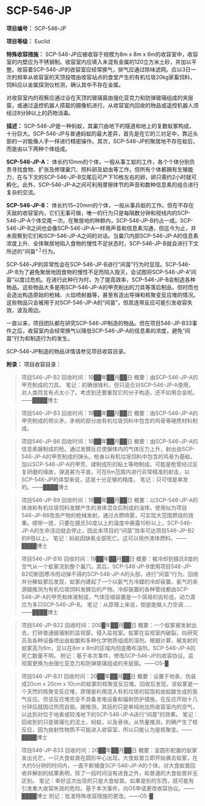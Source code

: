 # SCP-546-JP
**项目编号：** SCP-546-JP

**项目等级：** Euclid

**特殊收容措施：** SCP-546-JP应被收容于规模为8m x 8m x 6m的收容室中，收容室的内壁应为不锈钢制。收容室内应填入未混有金属的120立方米土砂，并加以平整。收容着SCP-546-JP的收容室应经常换气，排气应通过除味滤网。应以3日一次的频率从收容室的天顶投喂由收容站点的食堂产生的有机垃圾20kg家畜饲料，饲料应以金属探测仪检测，确认其中不存在金属。

对收容室内的观察应通过设在天顶的玻璃窗由强化亚克力和防弹玻璃组成的夹层窗，或通过遥控机器人搭载的摄像机进行。从收容室内回收的物品或遥控机器人须经过8分钟以上的药物消毒。

**描述：** SCP-546-JP是一种蚂蚁，其巢穴由地下的隧道和地上的复数蚁冢构成，十分巨大。SCP-546-JP与普通蚂蚁的最大差异，首先是在它的三对足中，靠近头部的一对能像人手一样进行精密操作。其次，SCP-546-JP的聚居地不存在蚁后，而是由以下两种个体组成。

**SCP-546-JP-A：** 体长约10mm的个体，一般从事工蚁的工作，各个个体分别负责寻找食物、扩张及修理巢穴、照料卵及幼虫等工作。但所有个体都拥有生殖能力，在与下文的SCP-546-JP-B交尾后可产下10枚左右的卵，卵只需约2小时就可孵化。此外，SCP-546-JP-A之间可利用摩擦体节的声音和数种信息素的组合进行复杂的交流。

**SCP-546-JP-B：** 体长约15~20mm的个体，一般从事兵蚁的工作。但在不存在天敌的收容室内，它们无事可做，唯一的行为只是每隔数分钟和视线内的SCP-546-JP-A个体交尾一次。在聚居地的种群内，SCP-546-JP-B约占一成。SCP-546-JP-B之间也会像SCP-546-JP-A一样用声音和信息素沟通，但迄今为止，并未观察到它们和SCP-546-JP-A之间的对话。当巢穴内部SCP-546-JP-A的信息素浓度上升、全体聚居地陷入食物的慢性不足状态时，SCP-546-JP-B就会进行下文所述的“间苗”<sup class='footnoteref'>
 <a shape='rect' class='footnoteref' id='footnoteref-1' href='javascript:;' onclick='WIKIDOT.page.utils.scrollToReference(&apos;footnote-1&apos;)'>1</a>
</sup>行为。

SCP-546-JP的异常性会在SCP-546-JP-B进行“间苗”行为时显现。SCP-546-JP-B为了避免聚居地因食物的慢性不足而陷入毁灭，会试图将SCP-546-JP-A“间苗”以度过危机。在进行此种行为时，为了提高效率，SCP-546-JP-B会制造各种物品。这些物品大多是用SCP-546-JP-A的甲壳削出的刀具等落后制品，但时而也会造出构造原始的枪械、火焰喷射器等，甚至有造出导弹和核聚变反应堆的情况。这些物品只会被用于对SCP-546-JP-A的“间苗”，但其连带反应可能引发收容失效，波及周边。

一直以来，项目团队都在研究SCP-546-JP制造的物品。但在项目546-JP-B33事件之后，收容室内会经常换气以降低SCP-546-JP-A的信息素的浓度，避免“间苗”行为和制造行为的发生。

SCP-546-JP制造的物品详情请参见项目收容目录。

**附录：** 项目收容目录：


> 项目546-JP-B2
回收时间：19██年██月██日
概要：由SCP-546-JP-A的甲壳制成的刀具。
笔记：的确很锋利，但只适合对SCP-546-JP-A使用，对人类而言有点太小了。考虑到还要重现它的分子构造，还不如用合金呢。——████博士
> 


> 项目546-JP-B3
回收时间：19██年██月██日
概要：由SCP-546-JP-A的甲壳制成的带尖矛。矛柄的部分由有机垃圾饲料中包含的鸡骨等硬质材料制成。
> 


> 项目546-JP-B6
回收时间：19██年██月██日
概要：由SCP-546-JP-A的信息素腺制成的枪。通过发酵反应使腺体内的气体压力上升，射出由SCP-546-JP-A的甲壳制成的弹头。枪身以有机垃圾饲料中包含的鸡骨为基础，加以SCP-546-JP-A的甲壳、揉制成形的粘土等物制成。可能是枪管经过反复研磨的缘故，弹道甚为平直，可在6m范围内进行非常精准的射击，以SCP-546-JP的体型来说，这是十分足够的精度。
笔记：只可惜是单发的。——████博士
> 


> 项目546-JP-B9
回收时间：19██年██月██日
概要：以SCP-546-JP-A的体液和有机垃圾饲料发酵产生的液体混合后制成的油体。使用似为项目546-JP-B6改良产物的枪械发射，通过点燃喷雾，可实现大范围燃烧的效果。顺带一提，只要在摄氏50度以上的温度中暴露10秒以上，SCP-546-JP-A的生命活动就会停止，因此本项目的“间苗”效率可达项目546-JP-B2的8倍以上。
笔记：蚂蚁因缺氧全部死亡。这可以用作液体燃料。——████博士
> 


> 项目546-JP-B16
回收时间：19██年██月██日
概要：被冷却到摄氏8度的空气从一个蚁冢流到整个巢穴。其后，SCP-546-JP-B使用项目546-JP-B2切断因寒冷而动弹不得的SCP-546-JP-A的头部，进行“间苗”行为。回收并分解蚁冢后发现，蚁冢内建起了一个以氨气为冷媒的冷却装置，氨气的来源据推测为有机垃圾饲料发酵后的产物。冷却装置的各种管线都由SCP-546-JP-A的甲壳和体液制成，气体压缩装置是一个简易的齿轮组，动力源应为多只SCP-546-JP-B。
笔记：从原理上来说，倒是能做人力空调……——████博士
> 


> 项目546-JP-B22
回收时间：200█年██月██日
概要：一个蚁冢被发射出去，打碎普通玻璃制的监视窗，侵入监视室。蚁冢在监视室内破裂，向研究员及各种设备喷出由蚁酸和多种化学物质组成的溶剂。根据计算，被发射的蚁冢高为6m，足以在8m x 8m的区域内彻底撒布溶剂。SCP-546-JP-A的死亡数量不明。
附记：基于本次事件，修改SCP-546-JP的收容协议。监视窗更换为由强化亚克力和防弹玻璃组成的夹层窗。——O5-█
> 


> 项目546-JP-B31
回收时间：20██年██月██日
概要：设置于地表、伪装成20cm x 20cm x 10cm的蚁冢的核聚变反应堆。回收后发现，该蚁冢是一个天然的核聚变反应堆，原理是利用混入有机垃圾的铝箔和由蚁酸生成的氢气反应。但该反应堆完全不具备发电设备和辐射防护措施，在反应开始十几分钟后就因过热而自毁。据推测，其目的只是单纯地加热收容室内的空气，以达到对位于地表或较浅地下的SCP-546-JP-A进行“间苗”的效果。
笔记：回收到的只是玻璃化的泥土、蚂蚁，以及骨块。从热量推测，的确产生了核反应，因为放射性物质不可能进入收容室，所以只能认为是核聚变。——████博士
> 


> 项目546-JP-B33
回收时间：20██年██月██日
概要：呈圆形配置的蚁冢发出光芒，一只大食蚁兽在圆形中心出现。大食蚁兽立即开始袭击蚁冢，在大约5分钟的时间内，一直不断捕食SCP-546-JP-A的个体。对大食蚁兽回收并解剖的结果表明，除了一段时间没有进食之外，和普通的大食蚁兽并无区别。
笔记：幸好这次出现的只是大食蚁兽。如果是别的东西，就可能有引发重大收容失效的危险。基于本次事件，向O5申请更改收容协议。——████博士
附记：批准特殊收容措施的更改。——O5-█
> 

